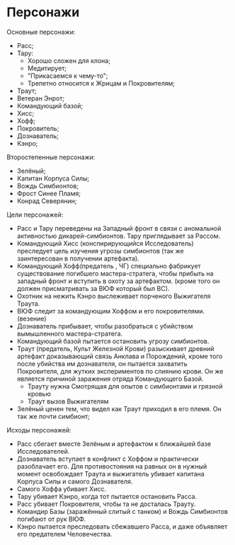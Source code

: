 # Персонажи
Основные персонажи:

   * Расс;
   * Тару:
      * Хорошо сложен для клона;
      * Медитирует;
      * "Прикасаемся к чему-то";
      * Трепетно относится к Жрицам и Покровителям;
   * Траут;
   * Ветеран Энрот;
   * Командующий базой;
   * Хисс;
   * Хофф;
   * Покровитель;
   * Дознаватель;
   * Кэнро;

Второстепенные персонажи:

   * Зелёный;
   * Капитан Корпуса Силы;
   * Вождь Симбионтов;
   * Фрост Синее Пламя;
   * Конрад Северянин;

Цели персонажей:

   * Расс и Тару переведены на Западный фронт в связи с аномальной активностью дикарей-симбионтов. Тару приглядывает за Рассом.
   * Командующий Хисс (конспирирующийся Исследователь) преследует цель изучения угрозы симбионтов (так же заинтересован в получении артефакта).
   * Командующий Хофф(предатель , ЧГ) специально фабрикует существование погибшего мастера-стратега, чтобы прибыть на западный фронт и вступить в охоту за  артефактом. (кроме того он должен присматривать за ВЮФ который был ВС).
   * Охотник на нежить Кэнро  выслеживает порченого Выжигателя Траута.
   * ВЮФ следит за командующим Хоффом и его покровителями. (везение)
   * Дознаватель прибывает, чтобы разобраться с убийством вымышленного мастера-стратега.
   * Командующий базой пытается остановить угрозу  симбионтов.
   * Траут (предатель, Культ Железной Крови) разыскивает древний артефакт доказывающий связь Анклава и Порождений, кроме того после убийства им дознавателя, он пытается захватить Покровителя, для жутких экспериментов по слиянию крови. Он же является причиной заражения отряда Командующего Базой.
      * Трауту нужна Смотрящая для опытов с симбионтами и грязной кровью
      * Траут вызов Выжигателям
   * Зелёный ценен тем, что видел как Траут приходил в его племя. Он так же почти симбионт;

Исходы персонажей:

   * Расс сбегает вместе Зелёным и артефактом к ближайшей базе Исследователей.
   * Дознаватель вступает в конфликт с Хоффом и практически разоблачает его. Для противостояния на равных он в нужный момент освобождает Траута и выжигатель убивает капитана Корпуса Силы и самого Дознавателя.
   * Самого Хоффа убивает Хисс.
   * Тару убивает Кэнро, когда тот пытается остановить Расса.
   * Расс убивает Покровителя, чтобы та не досталась Трауту.
   * Командир Базы (заражённый слитый с танком) и Вождь Симбионтов погибают от рук ВЮФ.
   * Кэнро пытается преследовать сбежавшего Расса, и даже объявляет его предателем Человечества.
